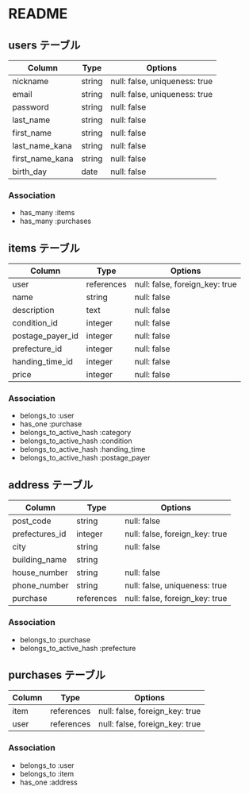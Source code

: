 # README

## users テーブル

| Column            | Type   | Options                       |
| ----------------- | ------ | ----------------------------- |
| nickname          | string | null: false, uniqueness: true |
| email             | string | null: false, uniqueness: true |
| password          | string | null: false |
| last_name         | string | null: false |
| first_name        | string | null: false |
| last_name_kana    | string | null: false |
| first_name_kana   | string | null: false |
| birth_day         | date   | null: false |

### Association

- has_many :items
- has_many :purchases

## items テーブル

| Column            | Type        | Options                        |
| ----------------- | ----------- | ------------------------------ |
| user              | references  | null: false, foreign_key: true |
| name              | string      | null: false |
| description       | text        | null: false |
| condition_id      | integer     | null: false |
| postage_payer_id  | integer     | null: false |
| prefecture_id     | integer     | null: false |
| handing_time_id   | integer     | null: false |
| price             | integer     | null: false |


### Association

-  belongs_to :user
-  has_one    :purchase
-  belongs_to_active_hash :category
-  belongs_to_active_hash :condition
-  belongs_to_active_hash :handing_time
-  belongs_to_active_hash :postage_payer


## address テーブル

| Column          | Type        | Options                        |
| --------------- | ----------- | ------------------------------ |
| post_code       | string      | null: false |
| prefectures_id  | integer     | null: false, foreign_key: true |
| city            | string      | null: false |
| building_name   | string      |
| house_number    | string      | null: false |
| phone_number    | string      | null: false, uniqueness: true  |
| purchase        | references  | null: false, foreign_key: true |

### Association

-  belongs_to :purchase
-  belongs_to_active_hash :prefecture

## purchases テーブル

| Column    | Type       | Options                        |
| --------- | ---------- | ------------------------------ |
| item      | references | null: false, foreign_key: true |
| user      | references | null: false, foreign_key: true |

### Association

-  belongs_to :user
-  belongs_to :item
-  has_one    :address
